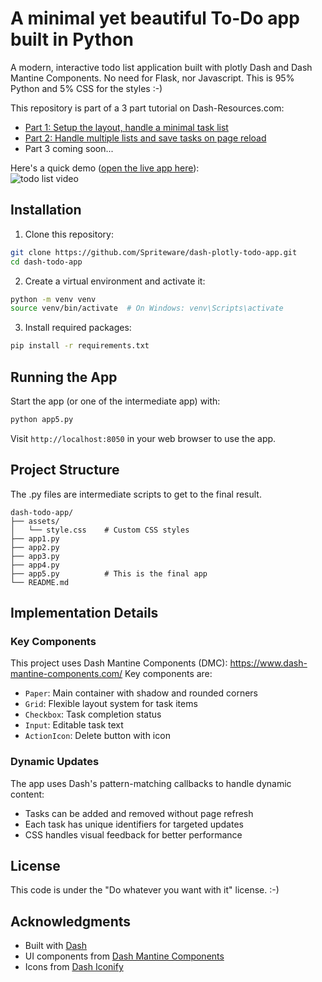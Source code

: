 # A minimal yet beautiful To-Do app built in Python

A modern, interactive todo list application built with plotly Dash and Dash Mantine Components.
No need for Flask, nor Javascript. This is 95% Python and 5% CSS for the styles :-)  

This repository is part of a 3 part tutorial on Dash-Resources.com:
- [Part 1: Setup the layout, handle a minimal task list](https://dash-resources.com/build-a-to-do-app-in-python-with-dash-part-1-3/)
- [Part 2: Handle multiple lists and save tasks on page reload](https://dash-resources.com/build-a-to-do-app-in-python-with-dash-part-1-3/)
- Part 3 coming soon...

Here's a quick demo ([open the live app here](https://scripts.dash-resources.com/todo_app/app5.py/)):  
![todo list video](https://github.com/user-attachments/assets/09f38f1b-fc3f-425f-af90-48122f67ebf8)


## Installation

1. Clone this repository:
```bash
git clone https://github.com/Spriteware/dash-plotly-todo-app.git
cd dash-todo-app
```

2. Create a virtual environment and activate it:
```bash
python -m venv venv
source venv/bin/activate  # On Windows: venv\Scripts\activate
```

3. Install required packages:
```bash
pip install -r requirements.txt
```

## Running the App

Start the app (or one of the intermediate app) with:
```bash
python app5.py
```

Visit `http://localhost:8050` in your web browser to use the app.

## Project Structure

The .py files are intermediate scripts to get to the final result.   
```
dash-todo-app/
├── assets/         
│   └── style.css    # Custom CSS styles
├── app1.py          
├── app2.py
├── app3.py
├── app4.py
├── app5.py          # This is the final app
└── README.md
```

## Implementation Details

### Key Components

This project uses Dash Mantine Components (DMC): https://www.dash-mantine-components.com/
Key components are:
- `Paper`: Main container with shadow and rounded corners
- `Grid`: Flexible layout system for task items
- `Checkbox`: Task completion status
- `Input`: Editable task text
- `ActionIcon`: Delete button with icon

### Dynamic Updates

The app uses Dash's pattern-matching callbacks to handle dynamic content:
- Tasks can be added and removed without page refresh
- Each task has unique identifiers for targeted updates
- CSS handles visual feedback for better performance

## License

This code is under the "Do whatever you want with it" license. :-)

## Acknowledgments

- Built with [Dash](https://dash.plotly.com/)
- UI components from [Dash Mantine Components](https://dash-mantine-components.com/)
- Icons from [Dash Iconify](https://github.com/snehilvj/dash-iconify)
